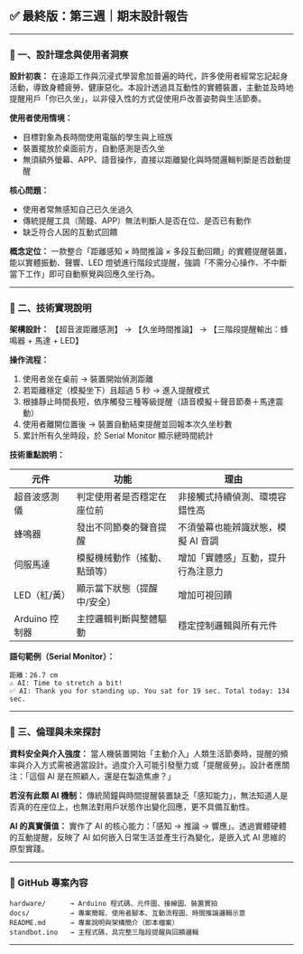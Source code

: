 ## ✅ 最終版：第三週｜期末設計報告

---

### 🧠 一、設計理念與使用者洞察

**設計初衷：**
在遠距工作與沉浸式學習愈加普遍的時代，許多使用者經常忘記起身活動，導致身體疲勞、健康惡化。本設計透過具互動性的實體裝置，主動並及時地提醒用戶「你已久坐」，以非侵入性的方式促使用戶改善姿勢與生活節奏。

**使用者使用情境：**

* 目標對象為長時間使用電腦的學生與上班族
* 裝置擺放於桌面前方，自動感測是否久坐
* 無須額外螢幕、APP、語音操作，直接以距離變化與時間邏輯判斷是否啟動提醒

**核心問題：**

* 使用者常無感知自己已久坐過久
* 傳統提醒工具（鬧鐘、APP）無法判斷人是否在位、是否已有動作
* 缺乏符合人因的互動式回饋

**概念定位：**
一款整合「距離感知 × 時間推論 × 多段互動回饋」的實體提醒裝置，能以實體振動、聲響、LED 燈號進行階段式提醒，強調「不需分心操作、不中斷當下工作」即可自動察覺與回應久坐行為。

---

### 🧰 二、技術實現說明

**架構設計：**
【超音波距離感測】 → 【久坐時間推論】 → 【三階段提醒輸出：蜂鳴器 + 馬達 + LED】

**操作流程：**

1. 使用者坐在桌前 → 裝置開始偵測距離
2. 若距離穩定（模擬坐下）且超過 5 秒 → 進入提醒模式
3. 根據靜止時間長短，依序觸發三種等級提醒（語音模擬＋聲音節奏＋馬達震動）
4. 使用者離開位置後 → 裝置自動結束提醒並回報本次久坐秒數
5. 累計所有久坐時段，於 Serial Monitor 顯示總時間統計

**技術重點說明：**

| 元件          | 功能             | 理由                  |
| ----------- | -------------- | ------------------- |
| 超音波感測儀      | 判定使用者是否穩定在座位前  | 非接觸式持續偵測、環境容錯性高     |
| 蜂鳴器         | 發出不同節奏的聲音提醒    | 不須螢幕也能辨識狀態，模擬 AI 音調 |
| 伺服馬達        | 模擬機械動作（搖動、點頭等） | 增加「實體感」互動，提升行為注意力   |
| LED（紅/黃）    | 顯示當下狀態（提醒中/安全） | 增加可視回饋              |
| Arduino 控制器 | 主控邏輯判斷與整體驅動    | 穩定控制邏輯與所有元件         |

**語句範例（Serial Monitor）：**

```
距離：26.7 cm  
⚠ AI: Time to stretch a bit!  
✅ AI: Thank you for standing up. You sat for 19 sec. Total today: 134 sec.
```

---

### 🔐 三、倫理與未來探討

**資料安全與介入強度：**
當人機裝置開始「主動介入」人類生活節奏時，提醒的頻率與介入方式需被適當設計。過度介入可能引發壓力或「提醒疲勞」。設計者應關注：「這個 AI 是在照顧人，還是在製造焦慮？」

**若沒有此類 AI 機制：**
傳統鬧鐘與時間提醒裝置缺乏「感知能力」，無法知道人是否真的在座位上，也無法對用戶狀態作出變化回應，更不具備互動性。

**AI 的真實價值：**
實作了 AI 的核心能力：「感知 → 推論 → 響應」。透過實體硬體的互動提醒，反映了 AI 如何嵌入日常生活並產生行為變化，是嵌入式 AI 思維的原型實踐。

---

### 📁 GitHub 專案內容

```
hardware/      → Arduino 程式碼、元件圖、接線圖、裝置實拍
docs/          → 專案簡報、使用者腳本、互動流程圖、時間推論邏輯示意
README.md      → 專案說明與架構簡介（即本檔案）
standbot.ino   → 主程式碼，具完整三階段提醒與回饋邏輯
```

---
